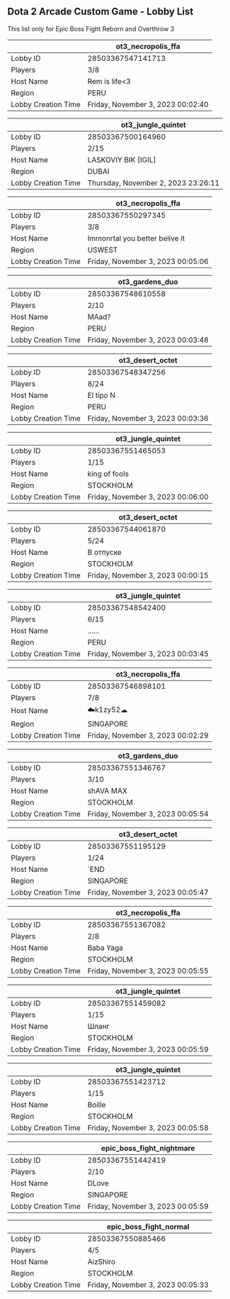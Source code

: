 ## Dota 2 Arcade Custom Game - Lobby List

This list only for Epic Boss Fight Reborn and Overthrow 3

|  | ot3_necropolis_ffa |
| ------ | ------ |
| Lobby ID | 28503367547141713 |
| Players | 3/8 |
| Host Name | Rem is life<3 |
| Region | PERU |
| Lobby Creation Time | Friday, November 3, 2023 00:02:40 |


|  | ot3_jungle_quintet |
| ------ | ------ |
| Lobby ID | 28503367500164960 |
| Players | 2/15 |
| Host Name | LASKOVIY BIK [IGIL] |
| Region | DUBAI |
| Lobby Creation Time | Thursday, November 2, 2023 23:26:11 |


|  | ot3_necropolis_ffa |
| ------ | ------ |
| Lobby ID | 28503367550297345 |
| Players | 3/8 |
| Host Name | Immonrtal you better belive it |
| Region | USWEST |
| Lobby Creation Time | Friday, November 3, 2023 00:05:06 |


|  | ot3_gardens_duo |
| ------ | ------ |
| Lobby ID | 28503367548610558 |
| Players | 2/10 |
| Host Name | MAad? |
| Region | PERU |
| Lobby Creation Time | Friday, November 3, 2023 00:03:48 |


|  | ot3_desert_octet |
| ------ | ------ |
| Lobby ID | 28503367548347256 |
| Players | 8/24 |
| Host Name | El tipo N |
| Region | PERU |
| Lobby Creation Time | Friday, November 3, 2023 00:03:36 |


|  | ot3_jungle_quintet |
| ------ | ------ |
| Lobby ID | 28503367551465053 |
| Players | 1/15 |
| Host Name | king of fools |
| Region | STOCKHOLM |
| Lobby Creation Time | Friday, November 3, 2023 00:06:00 |


|  | ot3_desert_octet |
| ------ | ------ |
| Lobby ID | 28503367544061870 |
| Players | 5/24 |
| Host Name | В отпуске |
| Region | STOCKHOLM |
| Lobby Creation Time | Friday, November 3, 2023 00:00:15 |


|  | ot3_jungle_quintet |
| ------ | ------ |
| Lobby ID | 28503367548542400 |
| Players | 6/15 |
| Host Name | ...... |
| Region | PERU |
| Lobby Creation Time | Friday, November 3, 2023 00:03:45 |


|  | ot3_necropolis_ffa |
| ------ | ------ |
| Lobby ID | 28503367546898101 |
| Players | 7/8 |
| Host Name | ☁️k1zy52☁ |
| Region | SINGAPORE |
| Lobby Creation Time | Friday, November 3, 2023 00:02:29 |


|  | ot3_gardens_duo |
| ------ | ------ |
| Lobby ID | 28503367551346767 |
| Players | 3/10 |
| Host Name | shAVA MAX |
| Region | STOCKHOLM |
| Lobby Creation Time | Friday, November 3, 2023 00:05:54 |


|  | ot3_desert_octet |
| ------ | ------ |
| Lobby ID | 28503367551195129 |
| Players | 1/24 |
| Host Name | `END |
| Region | SINGAPORE |
| Lobby Creation Time | Friday, November 3, 2023 00:05:47 |


|  | ot3_necropolis_ffa |
| ------ | ------ |
| Lobby ID | 28503367551367082 |
| Players | 2/8 |
| Host Name | Baba Yaga |
| Region | STOCKHOLM |
| Lobby Creation Time | Friday, November 3, 2023 00:05:55 |


|  | ot3_jungle_quintet |
| ------ | ------ |
| Lobby ID | 28503367551459082 |
| Players | 1/15 |
| Host Name | Шланг |
| Region | STOCKHOLM |
| Lobby Creation Time | Friday, November 3, 2023 00:05:59 |


|  | ot3_jungle_quintet |
| ------ | ------ |
| Lobby ID | 28503367551423712 |
| Players | 1/15 |
| Host Name | Boille |
| Region | STOCKHOLM |
| Lobby Creation Time | Friday, November 3, 2023 00:05:58 |


|  | epic_boss_fight_nightmare |
| ------ | ------ |
| Lobby ID | 28503367551442419 |
| Players | 2/10 |
| Host Name | DLove |
| Region | SINGAPORE |
| Lobby Creation Time | Friday, November 3, 2023 00:05:59 |


|  | epic_boss_fight_normal |
| ------ | ------ |
| Lobby ID | 28503367550885466 |
| Players | 4/5 |
| Host Name | AizShiro |
| Region | STOCKHOLM |
| Lobby Creation Time | Friday, November 3, 2023 00:05:33 |



